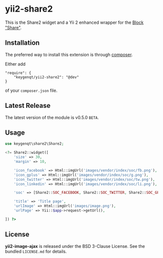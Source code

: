 yii2-share2
===================

This is the Share2 widget and a Yii 2 enhanced wrapper for the [Block "Share"](https://tech.yandex.ru/share/).

## Installation

The preferred way to install this extension is through [composer](http://getcomposer.org/download/).

Either add

```
"require": {
    "keygenqt/yii2-share2": "@dev"
}
```

of your `composer.json` file.

## Latest Release

The latest version of the module is v0.5.0 `BETA`.

## Usage

```php
use keygenqt\share2\Share2;

<?= Share2::widget([
    'size' => 30,
    'margin' => 10,

    'icon_facebook' => Html::imgUrl('images/vendor/index/soc/fb.png'),
    'icon_gplus' => Html::imgUrl('images/vendor/index/soc/g.png'),
    'icon_twitter' => Html::imgUrl('images/vendor/index/soc/tw.png'),
    'icon_linkedin' => Html::imgUrl('images/vendor/index/soc/li.png'),

    'soc' => [Share2::SOC_FACEBOOK, Share2::SOC_TWITTER, Share2::SOC_GPLUS, Share2::SOC_LINKEDIN],

    'title' => 'Title page',
    'urlImage' => Html::imgUrl('images/image.png'),
    'urlPage' => Yii::$app->request->getUrl(),

]) ?>
```

## License

**yii2-image-ajax** is released under the BSD 3-Clause License. See the bundled `LICENSE.md` for details.


